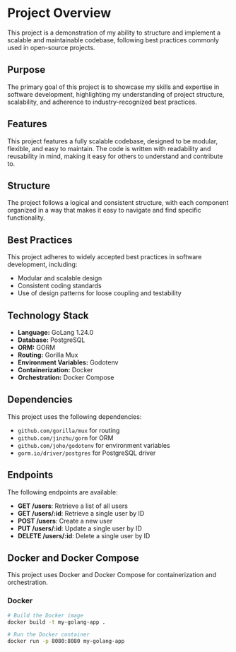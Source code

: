 # Project Overview
This project is a demonstration of my ability to structure and implement a scalable and maintainable codebase, following best practices commonly used in open-source projects.

## Purpose
The primary goal of this project is to showcase my skills and expertise in software development, highlighting my understanding of project structure, scalability, and adherence to industry-recognized best practices.

## Features
This project features a fully scalable codebase, designed to be modular, flexible, and easy to maintain. The code is written with readability and reusability in mind, making it easy for others to understand and contribute to.

## Structure
The project follows a logical and consistent structure, with each component organized in a way that makes it easy to navigate and find specific functionality.

## Best Practices
This project adheres to widely accepted best practices in software development, including:

* Modular and scalable design
* Consistent coding standards
* Use of design patterns for loose coupling and testability

## Technology Stack
* **Language:** GoLang 1.24.0
* **Database:** PostgreSQL
* **ORM:** GORM
* **Routing:** Gorilla Mux
* **Environment Variables:** Godotenv
* **Containerization:** Docker
* **Orchestration:** Docker Compose

## Dependencies
This project uses the following dependencies:

* `github.com/gorilla/mux` for routing
* `github.com/jinzhu/gorm` for ORM
* `github.com/joho/godotenv` for environment variables
* `gorm.io/driver/postgres` for PostgreSQL driver

## Endpoints
The following endpoints are available:

* **GET /users**: Retrieve a list of all users
* **GET /users/:id**: Retrieve a single user by ID
* **POST /users**: Create a new user
* **PUT /users/:id**: Update a single user by ID
* **DELETE /users/:id**: Delete a single user by ID

## Docker and Docker Compose

This project uses Docker and Docker Compose for containerization and orchestration.

### Docker

```bash
# Build the Docker image
docker build -t my-golang-app .

# Run the Docker container
docker run -p 8080:8080 my-golang-app